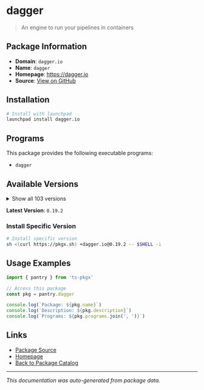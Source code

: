 # dagger

> An engine to run your pipelines in containers

## Package Information

- **Domain**: `dagger.io`
- **Name**: `dagger`
- **Homepage**: https://dagger.io
- **Source**: [View on GitHub](https://github.com/pkgxdev/pantry/tree/main/projects/dagger.io/package.yml)

## Installation

```bash
# Install with launchpad
launchpad install dagger.io
```

## Programs

This package provides the following executable programs:

- `dagger`

## Available Versions

<details>
<summary>Show all 103 versions</summary>

- `0.19.2`, `0.19.1`, `0.19.0`, `0.18.19`, `0.18.18`
- `0.18.17`, `0.18.16`, `0.18.15`, `0.18.14`, `0.18.13`
- `0.18.12`, `0.18.11`, `0.18.10`, `0.18.9`, `0.18.8`
- `0.18.7`, `0.18.6`, `0.18.5`, `0.18.4`, `0.18.3`
- `0.18.2`, `0.18.1`, `0.18.0`, `0.17.2`, `0.17.1`
- `0.17.0`, `0.16.3`, `0.16.2`, `0.16.1`, `0.16.0`
- `0.15.4`, `0.15.3`, `0.15.2`, `0.15.1`, `0.15.0`
- `0.14.0`, `0.13.7`, `0.13.6`, `0.13.5`, `0.13.4`
- `0.13.3`, `0.13.2`, `0.13.1`, `0.13.0`, `0.12.7`
- `0.12.6`, `0.12.5`, `0.12.4`, `0.12.3`, `0.12.2`
- `0.12.1`, `0.12.0`, `0.11.9`, `0.11.8`, `0.11.7`
- `0.11.6`, `0.11.5`, `0.11.4`, `0.11.3`, `0.11.2`
- `0.11.1`, `0.11.0`, `0.10.3`, `0.10.2`, `0.10.1`
- `0.10.0`, `0.9.11`, `0.9.10`, `0.9.9`, `0.9.8`
- `0.9.7`, `0.9.6`, `0.9.5`, `0.9.4`, `0.9.3`
- `0.9.2`, `0.9.1`, `0.9.0`, `0.8.8`, `0.8.7`
- `0.8.6`, `0.8.5`, `0.8.4`, `0.8.3`, `0.8.2`
- `0.8.1`, `0.8.0`, `0.6.4`, `0.6.3`, `0.6.2`
- `0.6.1`, `0.6.0`, `0.5.3`, `0.5.2`, `0.5.1`
- `0.5.0`, `0.4.2`, `0.4.1`, `0.4.0`, `0.3.13`
- `0.3.12`, `0.3.10`, `0.3.9`

</details>

**Latest Version**: `0.19.2`

### Install Specific Version

```bash
# Install specific version
sh <(curl https://pkgx.sh) +dagger.io@0.19.2 -- $SHELL -i
```

## Usage Examples

```typescript
import { pantry } from 'ts-pkgx'

// Access this package
const pkg = pantry.dagger

console.log(`Package: ${pkg.name}`)
console.log(`Description: ${pkg.description}`)
console.log(`Programs: ${pkg.programs.join(', ')}`)
```

## Links

- [Package Source](https://github.com/pkgxdev/pantry/tree/main/projects/dagger.io/package.yml)
- [Homepage](https://dagger.io)
- [Back to Package Catalog](../../package-catalog.md)

---

*This documentation was auto-generated from package data.*
